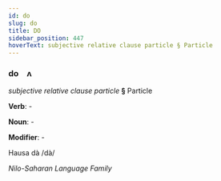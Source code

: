 ```yaml
---
id: do
slug: do
title: DO
sidebar_position: 447
hoverText: subjective relative clause particle § Particle
---
```


### do&emsp;<span kind="abugida">ʌ</span>

*subjective relative clause particle* **§** Particle

**Verb**: -

**Noun**: -

**Modifier**: -

Hausa dà /dà/

*Nilo-Saharan Language Family*